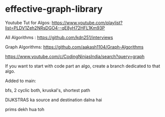 # effective-graph-library

Youtube Tut for Algos: https://www.youtube.com/playlist?list=PLDV1Zeh2NRsDGO4--qE8yH72HFL1Km93P

All Algorithms : https://github.com/kdn251/interviews

Graph Algorithms: https://github.com/aakash1104/Graph-Algorithms

https://www.youtube.com/c/CodingNinjasIndia/search?query=graph

If you want to start with code part an algo, create a branch dedicated to that algo.

Added to main:

bfs, 2 cyclic both, kruskal's, shortest path

DIJKSTRAS ka source and destination dalna hai

prims dekh hua toh
